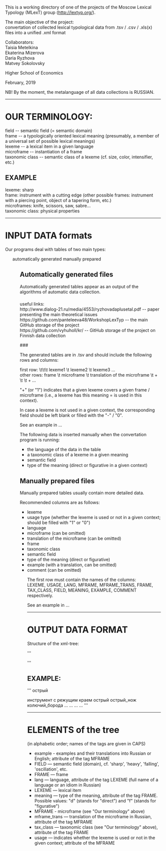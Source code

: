 This is a working directory of one of the projects of the Moscow Lexical Typology (MLexT) group (http://lextyp.org/). 

<p>The main objective of the project:</br>
convertation of collected lexical typological data from .tsv / .csv / .xls(x) files into a unified .xml format</p>

<p>Collaborators: </br>
Taisia Metelkina </br>
Ekaterina Mizerova </br>
Daria Ryzhova </br>
Matvey Sokolovsky </p>

<p>Higher School of Economics </p>
<p>February, 2019 </p>

<p>NB! By the moment, the metalanguage of all data collections is RUSSIAN.</p>


************************************
<h1>OUR TERMINOLOGY:</h1>

field -- semantic field (= semantic domain)</br>
frame -- a typologically oriented lexical meaning (presumably, a member of a universal set of possible lexical meanings)</br>
lexeme -- a lexical item in a given language</br>
microframe -- instantiation of a frame </br>
taxonomic class -- semantic class of a lexeme (cf. size, color, intensifier, etc.) </br>

<h2>EXAMPLE</h2>
lexeme: sharp </br>
frame: instrument with a cutting edge (other possible frames: instrument with a piercing point, object of a tapering form, etc.) </br>
microframes: knife, scissors, saw, sabre... </br>
taxonomic class: physical properties </br>


************************************
<h1>INPUT DATA formats </h1>

<p>Our programs deal with tables of two main types:</p>
<ol>
</li> automatically generated </li> 
</li> manually prepared </li>
<ol>


<h2> Automatically generated files </h2>
<p>Automatically generated tables appear as an output of the algorithms of automatic data collection.</p>

###
<p> useful links: </br>
http://www.dialog-21.ru/media/4553/ryzhovadaplusetal.pdf -- paper presenting the main theoretical issues </br>
https://github.com/panteleeva48/WorkshopLexTyp -- the main GitHub storage of the project </br>
https://github.com/vyhuholl/kr/ -- GitHub storage of the project on Finnish data collection </p>
###

<p> The generated tables are in .tsv and should include the following rows and columns: </p>

<p> first row: \t\t\t lexeme1 \t lexeme2 \t lexeme3 ... </br>
other rows: frame \t microframe \t translation of the microframe \t + \t  \t + ... </p>

<p> "+" (or "1") indicates that a given lexeme covers a given frame / microframe (i.e., a lexeme has this meaning = is used in this context). </p>
<p> In case a lexeme is not used in a given context, the corresponding field should be left blank or filled with the "-" / "0". </p>

<p>See an example in ... </p>

<p>The following data is inserted manually when the convertation program is running:</p>
<ul>
<li>the language of the data in the table </li>
<li>a taxonomic class of a lexeme in a given meaning </li>
<li>semantic field </li>
<li>type of the meaning (direct or figurative in a given context) </li>
</ul>

<h2>Manually prepared files</h2>

<p>Manually prepared tables usually contain more detailed data.</p>

<p>Recommended columns are as follows:</p>
<ul>
<li>lexeme</li>
<li>usage type (whether the lexeme is used or not in a given context; should be filled with "1" or "0")</li>
<li>language</li>
<li>microframe (can be omitted)</li>
<li>translation of the microframe (can be omitted)</li>
<li>frame</li>
<li>taxonomic class</li>
<li>semantic field</li>
<li>type of the meaning (direct or figurative)</li>
<li>example (with a translation, can be omitted)</li>
<li>comment (can be omitted)</li>

<p>The first row must contain the names of the columns:</br>
LEXEME, USAGE, LANG, MFRAME, MFRAME_TRANS, FRAME, TAX_CLASS, FIELD, MEANING, EXAMPLE, COMMENT respectively.</p>

<p>See an example in ...</p>

********************************************
<h1>OUTPUT DATA FORMAT</h1>

<p>Structure of the xml-tree:</p>

'''
<root>
<field>
<frame meaning ="" tax_class="">
<lexeme lang="">
<mframe example="" mframe_trans="" usage=""/>
</lexeme>
</frame>
</field>
</root>
'''

<h2>EXAMPLE:</h2>

'''
<root>
<field> острый
<frame meaning = "d" tax_class = "физ.свойства">
инструмент с режущим краем
<lexeme lang = "русский">
острый
<mframe mframe_trans="нож" usage ="1">
острый_нож
</mframe>
<mframe mframe_frame="борода" usage="0">
колючий_борода
</mframe>
...
</lexeme>
...
</frame>
...
</field>
...
</root>
'''

**********************************************
<h1>ELEMENTS of the tree</h1>
<p>(in alphabetic order; names of the tags are given in CAPS)</p>

<ul>
<li>example - examples and their translations into Russian or English; attribute of the tag MFRAME</li>
	<li>FIELD — semantic field (domain), cf. 'sharp', 'heavy', 'falling', 'oscillation', etc. </li>
	<li>FRAME — frame </li> 
<li>lang — language, attribute of the tag LEXEME (full name of a language or an idiom in Russian)</li>
	<li>LEXEME — lexical item</li>
<li>meaning — type of the meaning, attribute of the tag FRAME. Possible values: "d" (stands for "direct") and "f" (stands for "figurative")</li>
	<li>MFRAME - microframe (see "Our terminology" above)</li>
	<li>mframe_trans — translation of the microframe in Russian, attribute of the tag MFRAME</li>
	<li>tax_class — taxonomic class (see "Our terminology" above), attribute of the tag FRAME</li>
<li>usage — indicates whether the lexeme is used or not in the given context; attribute of the MFRAME </li>
</ul>
